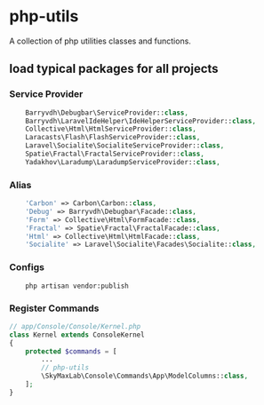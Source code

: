 # php-utils

A collection of php utilities classes and functions.

## load typical packages for all projects

### Service Provider

```php
    Barryvdh\Debugbar\ServiceProvider::class,
    Barryvdh\LaravelIdeHelper\IdeHelperServiceProvider::class,
    Collective\Html\HtmlServiceProvider::class,
    Laracasts\Flash\FlashServiceProvider::class,
    Laravel\Socialite\SocialiteServiceProvider::class,
    Spatie\Fractal\FractalServiceProvider::class,
    Yadakhov\Laradump\LaradumpServiceProvider::class,
```

### Alias

```php
    'Carbon' => Carbon\Carbon::class,
    'Debug' => Barryvdh\Debugbar\Facade::class,
    'Form' => Collective\Html\FormFacade::class,
    'Fractal' => Spatie\Fractal\FractalFacade::class,
    'Html' => Collective\Html\HtmlFacade::class,
    'Socialite' => Laravel\Socialite\Facades\Socialite::class,
```

### Configs

```
    php artisan vendor:publish
```

### Register Commands 

```php
// app/Console/Console/Kernel.php
class Kernel extends ConsoleKernel
{
    protected $commands = [
        ...
        // php-utils
        \SkyMaxLab\Console\Commands\App\ModelColumns::class,
    ];
}
```
